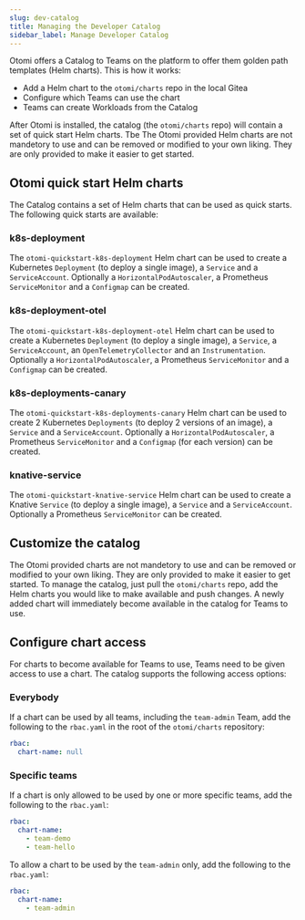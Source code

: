 ```yaml
---
slug: dev-catalog
title: Managing the Developer Catalog
sidebar_label: Manage Developer Catalog
---
```


Otomi offers a Catalog to Teams on the platform to offer them golden path templates (Helm charts). This is how it works:

- Add a Helm chart to the `otomi/charts` repo in the local Gitea
- Configure which Teams can use the chart
- Teams can create Workloads from the Catalog

After Otomi is installed, the catalog (the `otomi/charts` repo) will contain a set of quick start Helm charts. Tbe The Otomi provided Helm charts are not mandetory to use and can be removed or modified to your own liking. They are only provided to make it easier to get started.

## Otomi quick start Helm charts

The Catalog contains a set of Helm charts that can be used as quick starts. The following quick starts are available:

### k8s-deployment

The `otomi-quickstart-k8s-deployment` Helm chart can be used to create a Kubernetes `Deployment` (to deploy a single image), a `Service` and a `ServiceAccount`. Optionally a `HorizontalPodAutoscaler`, a Prometheus `ServiceMonitor` and a `Configmap` can be created.

### k8s-deployment-otel

The `otomi-quickstart-k8s-deployment-otel` Helm chart can be used to create a Kubernetes `Deployment` (to deploy a single image), a `Service`, a `ServiceAccount`, an `OpenTelemetryCollector` and an `Instrumentation`. Optionally a `HorizontalPodAutoscaler`, a Prometheus `ServiceMonitor` and a `Configmap` can be created.

### k8s-deployments-canary

The `otomi-quickstart-k8s-deployments-canary` Helm chart can be used to create 2 Kubernetes `Deployments` (to deploy 2 versions of an image), a `Service` and a `ServiceAccount`. Optionally a `HorizontalPodAutoscaler`, a Prometheus `ServiceMonitor` and a `Configmap` (for each version) can be created.

### knative-service

The `otomi-quickstart-knative-service` Helm chart can be used to create a Knative `Service` (to deploy a single image), a `Service` and a  `ServiceAccount`. Optionally a Prometheus `ServiceMonitor` can be created.

## Customize the catalog

The Otomi provided charts are not mandetory to use and can be removed or modified to your own liking. They are only provided to make it easier to get started. To manage the catalog, just pull the `otomi/charts` repo, add the Helm charts you would like to make available and push changes. A newly added chart will immediately become available in the catalog for Teams to use.

## Configure chart access

For charts to become available for Teams to use, Teams need to be given access to use a chart. The catalog supports the following access options:

### Everybody

If a chart can be used by all teams, including the `team-admin` Team, add the following to the `rbac.yaml` in the root of the `otomi/charts` repository:

```yaml
rbac:
  chart-name: null
```

### Specific teams

If a chart is only allowed to be used by one or more specific teams, add the following to the `rbac.yaml`:

```yaml
rbac:
  chart-name:
    - team-demo
    - team-hello
```

To allow a chart to be used by the `team-admin` only, add the following to the `rbac.yaml`:

```yaml
rbac:
  chart-name:
    - team-admin
```
